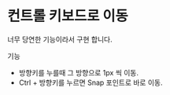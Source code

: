 # 컨트롤 키보드로 이동

너무 당연한 기능이라서 구현 합니다.&#x20;

기능

* 방향키를 누를때 그 방향으로 1px 씩 이동.
* Ctrl + 방향키를 누르면 Snap 포인트로 바로 이동.

